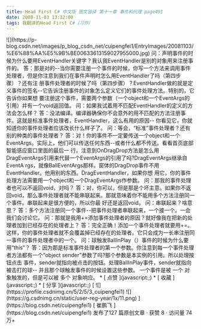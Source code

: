 ```yaml
---
title: Head First C# 中文版 图文皆译 第十一章 事件和代理 page491
date: 2008-11-03 13:32:00
tags: 我翻译的Head First C#（习作）
---
```

<?xml:namespace prefix = o ns = "urn:schemas-microsoft-com:office:office" />

![](https://p-blog.csdn.net/images/p_blog_csdn_net/cuipengfei1/EntryImages/20081103/%E6%88%AA%E5%9B%BE00633613159027955000.jpg)

问：声明事件的时候为什么要用EventHandler关键字？我认我EventHandler是别的对象用来注册事件的。

答：那是对的--当你需要注册一个事件的时候，你写一个方法来调用事件处理者，但是你注意到我们在事件声明时怎么用EventHandler了吗（第四步骤）？还有注
册事件处理者的时候了吗（第四步骤）？EventHandler做的就是定义事件的签名--它告诉注册事件的对象怎么定义它们的事件处理方法。特别的，它告诉你如果想
要注册这个事件，需要两个参数（一个object和一个EventArgs的引用）并有一个void返回值。

问：如果我试着用不匹配EventHandler的定义的方法会怎么样？

答：没法编译。编译器确保你不会意外的用不匹配的方法注册事件。这就是标准事件处理者，EventHandler，这么有用的原因--
你看见它，你就知道你的事件处理者应该改长什么样子了。

问：等会，“标准”事件处理者？还有别的种类的事件处理者？

答：对！你的事件不一定要传送一个object和一个EventArgs。实际上，他们可以传送任何东西--或者什么都不传送。看看首页底部智能感应窗口里面的最后一
行。注意到OnDragDrop方法是怎么用DragEventArgs引用来代替一个EventArgs的引用了吗?DragEventArgs继承自EventA
rgs，就像BallEventArgs那样。窗体的DragDrop事件不用EventHandler。他用别的东西。DragEventHandler，如果你想
用它，你的事件处理方法需要用一个object和一个DragEventArgs作参数。

问：那我的事件处理者也可以不返回void，对吗？

答：对，你可以，但是那是个坏主意。如果你不返回void，那么事件处理者就不能串联起来。那就意味着你不能用多个方法注册同一个事件。串联起来是很方便的，所以你最
好还是返回void。

问：串联起来？啥意思？

答：多个方法注册同一个事件--把事件处理者串联起来，一个接一个。一会我们会讨论它。

问：那就是我用+=添加事件处理者的原因？就好像我在把新的处理者加到已经存在的处理者上？

答：完全正确！添加一个事件处理者就要用+=。这样，你的事件处理者就不会覆盖掉已经存在的处理者。它只会成为一长串注册同一事件的事件处理者中的一个。

问：球触发BallInPlay（）事件的时候为什么要用“this”？

答：因为那是标准事件处理者的第一个参数。你注意到每一个事件处理者方法都有一个“object sender”参数了吗?那个参数是本实例的引用。所以处理按钮点击
事件，sender就指向被点击的按钮。处理BallInPlay事件，sender就指向被击打的球--

并且那个球触发事件的时候设置这些参数。

一个事件是被  一个  对象触发的，但是可以被  多个  对象响应。

  * [ 点赞  ](javascript:;)
  * [ 收藏  ](javascript:;)
  * [ 分享 ](javascript:;)

[ ![](https://profile.csdnimg.cn/5/2/5/3_cuipengfei1)
![](https://g.csdnimg.cn/static/user-reg-year/1x/11.png)
](https://blog.csdn.net/cuipengfei1)

[ 崔鹏飞 ](https://blog.csdn.net/cuipengfei1)

发布了127 篇原创文章  ·  获赞 8  ·  访问量 74万+

